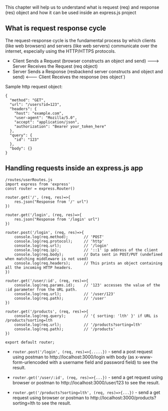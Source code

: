 This chapter will help us to understand what is request (req) and response (res) object and how it can be used inside an express.js project 

## What is request response cycle
The request-response cycle is the fundamental process by which clients (like web browsers) and servers (like web servers) communicate over the internet, especially using the HTTP/HTTPS protocols.

* Client Sends a Request (browser constructs an object and send)  ---> Server Receives the Request (req object)
* Server Sends a Response (resbackend server constructs and object and send) <--- Client Receives the response (res object`)

Sample http request object:
```
{
  "method": "GET",
  "url": "/users?id=123",
  "headers": {
    "host": "example.com",
    "user-agent": "Mozilla/5.0",
    "accept": "application/json",
    "authorization": "Bearer your_token_here"
  },
  "query": {
    "id": "123"
  },
  "body": {}
}
```

## Handling requests inside an express.js app
```
/routes/userRoutes.js
import express from 'express'
const router = express.Router()

router.get('/', (req, res)=>{
    res.json("Response from '/' url")
})

router.get('/login', (req, res)=>{
    res.json("Response from '/login' url")
})

router.post('/login', (req, res)=>{
    console.log(req.method);       // 'POST'
    console.log(req.protocol);     // 'http'
    console.log(req.url);          // '/login'
    console.log(req.ip);           // '::1' ip address of the client
    console.log(req.body);         // Data sent in POST/PUT (undefined when matching middleware is not used)
    console.log(req.headers);      // This prints an object containing all the incoming HTTP headers.
})

router.get('/user/:id', (req, res)=>{
    console.log(req.params.id);    // '123' accesses the value of the :id parameter from the URL path.
    console.log(req.url);          // '/user/123'
    console.log(req.path);         // '/user'
})

router.get('/products', (req, res)=>{
    console.log(req.query);        // '{ sorting: 'lth' }' if URL is /products?sorting=lth
    console.log(req.url);          // '/products?sorting=lth'
    console.log(req.path);         // '/products'
})

export default router;
```
* `router.post('/login', (req, res)=>{.....})` - send a post request using postman to http://localhost:3000/login with body (as x-www-form-urlencoded with a username field and password field) to see the result.

* `router.get('/user/:id', (req, res)=>{...})` - send a get request using browser or postman to http://localhost:3000/user/123 to see the result.

* `router.get('/products?sorting=lth', (req, res)=>{...})` - send a get request using browser or postman to http://localhost:3000/products?sorting=lth to see the result.


